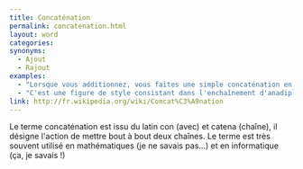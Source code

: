 ```yaml
---
title: Concaténation
permalink: concatenation.html
layout: word
categories:
synonyms:
  - Ajout
  - Rajout
examples:
  - "Lorsque vous additionnez, vous faites une simple concaténation en base 10."
  - "C'est une figure de style consistant dans l'enchaînement d'anadiploses sucessives."
link: http://fr.wikipedia.org/wiki/Concat%C3%A9nation
---
```


Le terme concaténation est issu du latin con (avec) et catena (chaîne), il désigne l'action de mettre bout à bout deux chaînes. Le terme est très souvent utilisé en mathématiques (je ne savais pas…) et en informatique (ça, je savais !)

